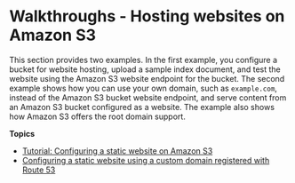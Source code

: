 # Walkthroughs \- Hosting websites on Amazon S3<a name="hosting-websites-on-s3-examples"></a>

This section provides two examples\. In the first example, you configure a bucket for website hosting, upload a sample index document, and test the website using the Amazon S3 website endpoint for the bucket\. The second example shows how you can use your own domain, such as `example.com`, instead of the Amazon S3 bucket website endpoint, and serve content from an Amazon S3 bucket configured as a website\. The example also shows how Amazon S3 offers the root domain support\.

**Topics**
+ [Tutorial: Configuring a static website on Amazon S3](HostingWebsiteOnS3Setup.md)
+ [Configuring a static website using a custom domain registered with Route 53](website-hosting-custom-domain-walkthrough.md)